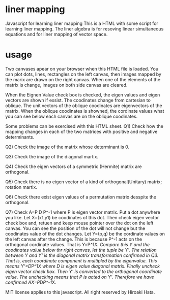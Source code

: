 # liner mapping
Javascript for learning liner mapping
This is a HTML with some script for learning liner mapping.
The liner algebra is for resoving linear simultaneous equations
and for liner mapping of vector space.

# usage
Two canvases apear on your browser when this HTML file is loaded.
You can plot dots, lines, rectangles on the left canvas, then 
images mapped by the marix are drawn on the right canvas.
When one of the elements of the matrix is change, images on 
both side canvas are cleared.

When the Eignen Value check box is checked, the eigen values and eigen
vectors are shown if exsist. The coodinates change from cartesian to oblique.
The unit vectors of the oblique coodinates are eigenvectors of the matrix.
When the oblique coodinates is showned, the cordinate values what you can see
below each canvas are on the oblique coodinates.

Some problems can be exercised with this HTML sheet.
Q1) Check how the mapping changes in each of the two matrices with positive and negative determinants.

Q2) Check the image of the matrix whose determinant is 0.

Q3) Check the image of the diagonal martix.

Q4) Check the eigen vectors of a symmetric (Hermite) matrix are orthogonal.

Q5) Check there is no eigen vector of a kind of orthogonal(Unitary) matrix; rotation martix.

Q6) Check there exist eigen values of a permutation matrix desspite the orthogonal.

Q7) Check A=P D P^-1 where P is eigen vector matrix. Put a dot anywhere you like. 
Let X=(x1,y1) be coodinates of this dot. Then check eigen vector check box and, retuen and keep mouse pointer over the dot on the left canvas.  You can see the position of the dot will not change but the coodinates value of the dot changes. Let Y=(p,q) be the cordinate values on the left canvas after the change. This is because P^-1 acts on the orthogonal cordinate values. That is Y=P^1*X. Compare this Y and the coodinates value below thr right canvas, let the tuple be Y'. The relation between Y and Y' is the diagonal matrix transformation confirmed in Q3. That is, each coordinate component is multipled by the eigenvalue.
This means Y'=D*P^1*X where D is eigen value diagonal matrix. Finally uncheck eigen vector check box.
Then Y' is converted to the orthogonal coordinate value. The unchecking means that P is acted on Y'.
Therefore we have confirmed AX=P*D*P^-1*X.

MIT license applies to this javascript. All right reserved by Hiroaki Hata.

